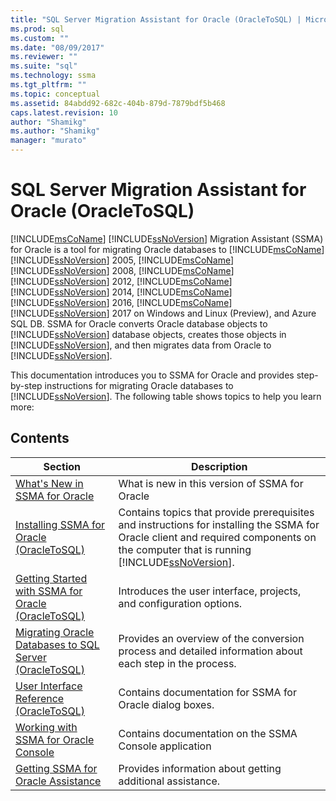 ```yaml
---
title: "SQL Server Migration Assistant for Oracle (OracleToSQL) | Microsoft Docs"
ms.prod: sql
ms.custom: ""
ms.date: "08/09/2017"
ms.reviewer: ""
ms.suite: "sql"
ms.technology: ssma
ms.tgt_pltfrm: ""
ms.topic: conceptual
ms.assetid: 84abdd92-682c-404b-879d-7879bdf5b468
caps.latest.revision: 10
author: "Shamikg"
ms.author: "Shamikg"
manager: "murato"
---
```

# SQL Server Migration Assistant for Oracle (OracleToSQL)
[!INCLUDE[msCoName](../../includes/msconame_md.md)] [!INCLUDE[ssNoVersion](../../includes/ssnoversion_md.md)] Migration Assistant (SSMA) for Oracle is a tool for migrating Oracle databases to [!INCLUDE[msCoName](../../includes/msconame_md.md)][!INCLUDE[ssNoVersion](../../includes/ssnoversion_md.md)] 2005, [!INCLUDE[msCoName](../../includes/msconame_md.md)][!INCLUDE[ssNoVersion](../../includes/ssnoversion_md.md)] 2008, [!INCLUDE[msCoName](../../includes/msconame_md.md)][!INCLUDE[ssNoVersion](../../includes/ssnoversion_md.md)] 2012, [!INCLUDE[msCoName](../../includes/msconame_md.md)][!INCLUDE[ssNoVersion](../../includes/ssnoversion_md.md)] 2014, [!INCLUDE[msCoName](../../includes/msconame_md.md)][!INCLUDE[ssNoVersion](../../includes/ssnoversion_md.md)] 2016, [!INCLUDE[msCoName](../../includes/msconame_md.md)][!INCLUDE[ssNoVersion](../../includes/ssnoversion_md.md)] 2017 on Windows and Linux (Preview), and Azure SQL DB. SSMA for Oracle converts Oracle database objects to [!INCLUDE[ssNoVersion](../../includes/ssnoversion_md.md)] database objects, creates those objects in [!INCLUDE[ssNoVersion](../../includes/ssnoversion_md.md)], and then migrates data from Oracle to [!INCLUDE[ssNoVersion](../../includes/ssnoversion_md.md)].  
  
This documentation introduces you to SSMA for Oracle and provides step-by-step instructions for migrating Oracle databases to [!INCLUDE[ssNoVersion](../../includes/ssnoversion_md.md)]. The following table shows topics to help you learn more:  
  
## Contents  
  
|Section|Description|  
|-----------|---------------|  
|[What's New in SSMA  for Oracle](http://msdn.microsoft.com/en-us/f305ebb6-7393-4a43-abb3-6332b739d690)|What is new in this version of SSMA for Oracle|  
|[Installing SSMA  for Oracle &#40;OracleToSQL&#41;](../../ssma/oracle/installing-ssma-for-oracle-oracletosql.md)|Contains topics that provide prerequisites and instructions for installing the SSMA for Oracle client and required components on the computer that is running [!INCLUDE[ssNoVersion](../../includes/ssnoversion_md.md)].|  
|[Getting Started with SSMA for Oracle &#40;OracleToSQL&#41;](../../ssma/oracle/getting-started-with-ssma-for-oracle-oracletosql.md)|Introduces the user interface, projects, and configuration options.|  
|[Migrating Oracle Databases to SQL Server &#40;OracleToSQL&#41;](../../ssma/oracle/migrating-oracle-databases-to-sql-server-oracletosql.md)|Provides an overview of the conversion process and detailed information about each step in the process.|  
|[User Interface Reference &#40;OracleToSQL&#41;](../../ssma/oracle/user-interface-reference-oracletosql.md)|Contains documentation for SSMA for Oracle dialog boxes.|  
|[Working with SSMA for Oracle Console](http://msdn.microsoft.com/en-us/4e47bb04-cf9b-41a0-923e-bdab9ba0c51d)|Contains documentation on the SSMA Console application|  
|[Getting SSMA for Oracle Assistance](http://go.microsoft.com/fwlink/?LinkID=708538&clcid=0x409)|Provides information about getting additional assistance.|  
  
